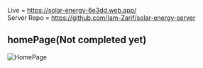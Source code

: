 Live = https://solar-energy-6e3dd.web.app/ <br/>
Server Repo = https://github.com/Iam-Zarif/solar-energy-server <br/>

## homePage(Not completed yet)
![HomePage](https://i.ibb.co/RNwFSN0/screencapture-solar-energy-6e3dd-web-app-2023-10-16-02-25-01.png)
